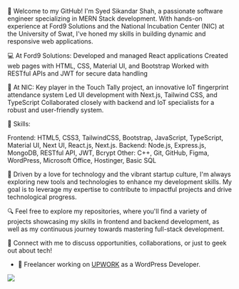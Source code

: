 👋 Welcome to my GitHub! I'm Syed Sikandar Shah, a passionate software engineer specializing in MERN Stack development. With hands-on experience at Ford9 Solutions and the National Incubation Center (NIC) at the University of Swat, I've honed my skills in building dynamic and responsive web applications.

💻 At Ford9 Solutions:
Developed and managed React applications
Created web pages with HTML, CSS, Material UI, and Bootstrap
Worked with RESTful APIs and JWT for secure data handling

🚀 At NIC:
Key player in the Touch Tally project, an innovative IoT fingerprint attendance system
Led UI development with Next.js, Tailwind CSS, and TypeScript
Collaborated closely with backend and IoT specialists for a robust and user-friendly system.

🔧 Skills:

Frontend: HTML5, CSS3, TailwindCSS, Bootstrap, JavaScript, TypeScript, Material UI, Next UI, React.js, Next.js.
Backend: Node.js, Express.js, MongoDB, RESTful API, JWT, Bcrypt
Other: C++, Git, GitHub, Figma, WordPress, Microsoft Office, Hostinger, Basic SQL

🌟 Driven by a love for technology and the vibrant startup culture, I'm always exploring new tools and technologies to enhance my development skills. My goal is to leverage my expertise to contribute to impactful projects and drive technological progress.

🔍 Feel free to explore my repositories, where you'll find a variety of projects showcasing my skills in frontend and backend development, as well as my continuous journey towards mastering full-stack development.

🤝 Connect with me to discuss opportunities, collaborations, or just to geek out about tech!

- 💞️ Freelancer working on [UPWORK](https://www.upwork.com/freelancers/~0111db188090be018c?viewMode=1) as a WordPress Developer.


<img src="https://github-readme-stats.vercel.app/api?username=Sayed70480&&show_icons=true&title_color=ffffff&icon_color=bb2acf&text_color=daf7dc&bg_color=151515">

<!---
Sayed70480/Sayed70480 is a ✨ special ✨ repository because its `README.md` (this file) appears on your GitHub profile.
You can click the Preview link to take a look at your changes.
--->
